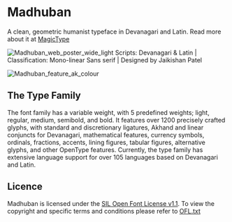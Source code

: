 # Madhuban

A clean, geometric humanist typeface in Devanagari and Latin​​​​​​​. Read more about it at [MagicType](https://www.magictype.in/portfolio/madhuban-typeface/)

![Madhuban_web_poster_wide_light](https://github.com/magictype/Madhuban/assets/9861917/cf930096-e3cd-462b-b4b4-8ee9d24cbf66)
Scripts: Devanagari & Latin | Classification: Mono-linear Sans serif | Designed by Jaikishan Patel​​​​​​​

![Madhuban_feature_ak_colour](https://github.com/magictype/Madhuban/assets/9861917/06d7dbd2-442e-4949-b3ed-a4fc4364466c)


## The Type Family
The font family has a variable weight, with 5 predefined weights; light, regular, medium, semibold, and bold. It features over 1200 precisely crafted glyphs, with standard and discretionary ligatures, Akhand and linear conjuncts for Devanagari, mathematical features, currency symbols, ordinals, fractions, accents, lining figures, tabular figures, alternative glyphs, and other OpenType features. Currently, the type family has extensive language support for over 105 languages based on Devanagari and Latin. 

## Licence
Madhuban is licensed under the [SIL Open Font License v1.1](http://scripts.sil.org/OFL). To view the copyright and specific terms and conditions please refer to [OFL.txt](https://github.com/magictype/madhuban/blob/master/OFL.txt)

